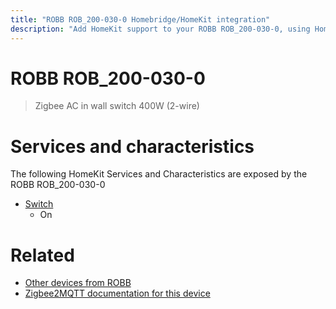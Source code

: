 ```yaml
---
title: "ROBB ROB_200-030-0 Homebridge/HomeKit integration"
description: "Add HomeKit support to your ROBB ROB_200-030-0, using Homebridge, Zigbee2MQTT and homebridge-z2m."
---
```

<!---
This file has been GENERATED using src/docgen/docgen.ts
DO NOT EDIT THIS FILE MANUALLY!
-->
# ROBB ROB_200-030-0
> Zigbee AC in wall switch 400W (2-wire)


# Services and characteristics
The following HomeKit Services and Characteristics are exposed by
the ROBB ROB_200-030-0

* [Switch](../../switch.md)
  * On


# Related
* [Other devices from ROBB](../index.md#robb)
* [Zigbee2MQTT documentation for this device](https://www.zigbee2mqtt.io/devices/ROB_200-030-0.html)